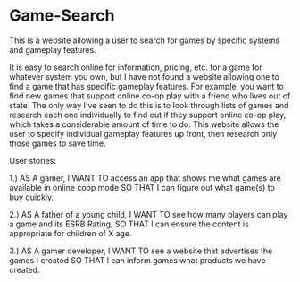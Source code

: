 # Game-Search
This is a website allowing a user to search for games by specific systems and gameplay features.

It is easy to search online for information, pricing, etc. for a game for whatever system you own,
but I have not found a website allowing one to find a game that has specific gameplay features. For
example, you want to find new games that support online co-op play with a friend who lives out of
state. The only way I've seen to do this is to look through lists of games and research each one
individually to find out if they support online co-op play, which takes a considerable amount of 
time to do. This website allows the user to specify individual gameplay features up front, then
research only those games to save time.

User stories:

1.) AS A gamer, I WANT TO access an app that shows me what games are available in online coop mode
    SO THAT I can figure out what game(s) to buy quickly.
    
2.) AS A father of a young child, I WANT TO see how many players can play a game and its ESRB Rating,
    SO THAT I can ensure the content is appropriate for children of X age.
    
3.) AS A gamer developer, I WANT TO see a website that advertises the games I created 
    SO THAT I can inform games what products we have created.
